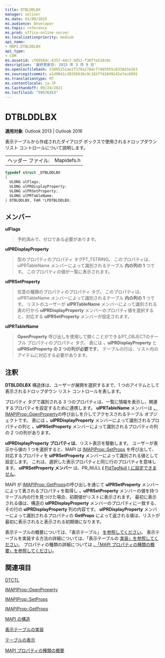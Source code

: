 ```yaml
---
title: DTBLDDLBX
manager: soliver
ms.date: 03/09/2015
ms.audience: Developer
ms.topic: reference
ms.prod: office-online-server
ms.localizationpriority: medium
api_name:
- MAPI.DTBLDDLBX
api_type:
- COM
ms.assetid: cf60584c-4357-44c7-9d51-f30f7e510c0c
description: '最終更新日: 2015 年 3 月 9 日'
ms.openlocfilehash: 53095151ae2f378a2784cf7405955c6338d3e163
ms.sourcegitcommit: a1d9041c20256616c9c183f7d1049142a7ac6991
ms.translationtype: MT
ms.contentlocale: ja-JP
ms.lasthandoff: 09/24/2021
ms.locfileid: "59576353"
---
```

# <a name="dtblddlbx"></a>DTBLDDLBX

  
  
**適用対象**: Outlook 2013 | Outlook 2016 
  
表示テーブルから作成されたダイアログ ボックスで使用されるドロップダウン リスト コントロールについて説明します。
  
|||
|:-----|:-----|
|ヘッダー ファイル:  <br/> |Mapidefs.h  <br/> |
   
```cpp
typedef struct _DTBLDDLBX
{
  ULONG ulFlags;
  ULONG ulPRDisplayProperty;
  ULONG ulPRSetProperty;
  ULONG ulPRTableName;
} DTBLDDLBX, FAR *LPDTBLDDLBX;

```

## <a name="members"></a>メンバー

 **ulFlags**
  
> 予約済みで、ゼロである必要があります。 
    
 **ulPRDisplayProperty**
  
> 型のプロパティのプロパティ タグPT_TSTRING。 このプロパティは、ulPRTableName メンバーによって識別されるテーブル **内の列の 1** つです。 このプロパティの値が一覧に表示されます。 
    
 **ulPRSetProperty**
  
> 任意の種類のプロパティのプロパティ タグ。 このプロパティは、ulPRTableName メンバーによって識別されるテーブル **内の列の 1** つです。 リストのユーザーが **ulPRTableName** メンバーによって識別される表の行から **ulPRDisplayProperty** メンバーのプロパティ値を選択すると、対応する **ulPRSetProperty** メンバーが設定されます。 
    
 **ulPRTableName**
  
> **OpenProperty** 呼び出しを使用して開くことができるPT_OBJECTのテーブル プロパティのプロパティ タグ。 表には **、ulPRDisplayProperty** と **ulPRSetProperty の 2 つの列が必要です**。 テーブルの行は、リスト内のアイテムに対応する必要があります。
    
## <a name="remarks"></a>注釈

**DTBLDDLBX** 構造体は、ユーザーが展開を選択するまで、1 つのアイテムとして表示されるドロップダウン リスト コントロールを表します。 
  
プロパティ タグで識別される 3 つのプロパティは、一覧に情報を表示し、関連するプロパティを設定するために連携します。 **ulPRTableName** メンバーは [、IMAPIProp::OpenProperty](imapiprop-openproperty.md)の呼び出しを介してアクセスされるテーブル オブジェクトです。 表には **、ulPRDisplayProperty** メンバーによって識別されるプロパティの列と **、ulPRSetProperty** メンバーによって識別されるプロパティの列の 2 つの列があります。 
  
**ulPRDisplayProperty プロパティは**、リスト表示を駆動します。 ユーザーが表示から値の 1 つを選択すると、MAPI は [IMAPIProp::SetProps](imapiprop-setprops.md) を呼び出して、対応するプロパティを **ulPRSetProperty** メンバーによって識別される値として設定します。 これは、選択した表示プロパティと同じ行のプロパティを意味します。 **ulPRSetProperty メンバー** は、PR_NULL **(** [PidTagNull ) に設定できません](pidtagnull-canonical-property.md)。
  
MAPI が [IMAPIProp::GetProps](imapiprop-getprops.md)の呼び出しを通じて **ulPRSetProperty** メンバーによって表されるプロパティを取得し **、ulPRSetProperty** メンバーの値を持つテーブル内の行を見つけた場合、初期値がリストに表示されます。 最初に表示される値は、構造の **ulPRDisplayProperty** メンバーのプロパティに一致する、その行の **ulPRDisplayProperty** 列の内容です。 **ulPRDisplayProperty** メンバーによって識別されるプロパティの **GetProps** によって返される値は、リストが最初に表示されると表示される初期値になります。 
  
表示テーブルの概要については、「表示テーブル」 [を参照してください](display-tables.md)。 表示テーブルを実装する方法の詳細については、「表示テーブルの [実装」を参照してください](display-table-implementation.md)。 プロパティの種類の詳細については [、「MAPI プロパティの種類の概要」を参照してください](mapi-property-type-overview.md)。
  
## <a name="see-also"></a>関連項目



[DTCTL](dtctl.md)
  
[IMAPIProp::OpenProperty](imapiprop-openproperty.md)
  
[IMAPIProp::SetProps](imapiprop-setprops.md)
  
[IMAPIProp::GetProps](imapiprop-getprops.md)


[MAPI の構造](mapi-structures.md)
  
[表示テーブルの実装](display-table-implementation.md)
  
[テーブルの表示](display-tables.md)
  
[MAPI プロパティの種類の概要](mapi-property-type-overview.md)

